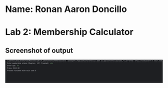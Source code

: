 # Name: Ronan Aaron Doncillo
# Lab 2: Membership Calculator
## Screenshot of output
![Lab 2 output proof](https://github.com/aarondoncillo-gcash/FECP-Java-Session1-ControlStructures/blob/main/lab%202%20output.png "Lab 2 output proof")
